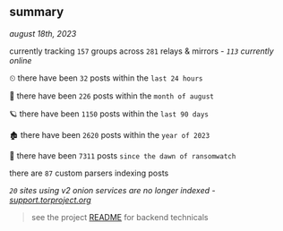 
## summary
_august 18th, 2023_

currently tracking `157` groups across `281` relays & mirrors - _`113` currently online_

⏲ there have been `32` posts within the `last 24 hours`

🦈 there have been `226` posts within the `month of august`

🪐 there have been `1150` posts within the `last 90 days`

🏚 there have been `2620` posts within the `year of 2023`

🦕 there have been `7311` posts `since the dawn of ransomwatch`

there are `87` custom parsers indexing posts

_`20` sites using v2 onion services are no longer indexed - [support.torproject.org](https://support.torproject.org/onionservices/v2-deprecation/)_

> see the project [README](https://github.com/joshhighet/ransomwatch#ransomwatch--) for backend technicals
